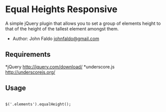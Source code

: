 # Equal Heights Responsive # 

A simple jQuery plugin that allows you to set a group of elements height to that of the height of the tallest element amongst them.

* Author: John Faldo johnfaldo@gmail.com

## Requirements ##

*jQuery http://jquery.com/download/
*underscore.js http://underscorejs.org/ 

## Usage ##

```

$('.elements').equalHeight();

```
